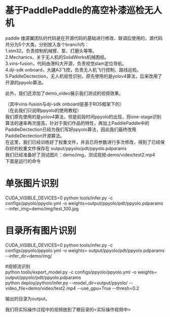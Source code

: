 # 基于PaddlePaddle的高空补漆巡检无人机
paddle
维源翼团队的代码是在开源代码的基础进行修改、联调后使用的，源代码共分为5个大类，分别放入各个branch内：  
1.stm32。负责控制机械臂、泵、打磨头等等。  
2.Mechanics，关于无人机的SolidWorks机械图纸。  
3.vins-fusion，代码由港科大开源，负责视觉slam定位导航。  
4.dji-sdk onboard，大疆A3飞控，负责无人机飞行控制、路线巡检。  
5.PaddleDectection，无人机视觉识别，原先使用的是yolov4算法，后来改用了开源的ppyolo算法。  

此外，我们还添加了demo_video展示我们测试的视频效果。
  
（其中vins-fusion与dji-sdk onboard是基于ROS框架下的）  
（在此我们只说明ppyolo的使用教程）  
我们原先使用的是yolov4算法，但是前段时间ppyolo的出现，将one-stage识别算法的速率再次提高，针对于我们作品的特性，再加上PaddlePaddle中的PaddleDectection已经为我们写好ppyolo算法，因此我们最终改用PaddleDectection开源算法。  
在这里，我们已经训练好了权重文件，并且已将参数进行多次修改，得到了已经保存好的权重文件保存在 output/ppyolo/pdt/ppyolo.pdparams  
我们已经准备好了测试图片：demo/img，测试视频:demo/video/test2.mp4  
下面是运行的命令  
# 单张图片识别  
CUDA_VISIBLE_DEVICES=0 python tools/infer.py -c configs/ppyolo/ppyolo.yml -o weights=output/ppyolo/pdt/ppyolo.pdparams --infer_img=demo/img/test_100.jpg  

# 目录所有图片识别  
CUDA_VISIBLE_DEVICES=0 python tools/infer.py -c configs/ppyolo/ppyolo.yml -o weights= output/ppyolo/pdt/ppyolo.pdparams --infer_dir=demo/img/  

#视频流识别  
python tools/export_model.py -c configs/ppyolo/ppyolo.yml -o weights= output/ppyolo/pdt/ppyolo.pdparams  
python deploy/python/infer.py --model_dir=output/ppyolo/ --video_file=demo/video/test2.mp4 --use_gpu=True  --thresh=0.2  
  
输出的目录为output。  
  
我们将实际操作过程中的视频放到了根目录的<实际操作视频中>  


